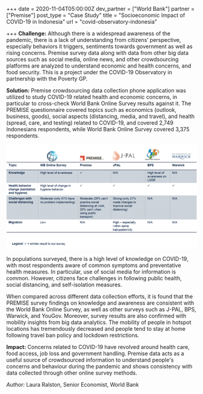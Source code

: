 +++
date = 2020-11-04T05:00:00Z
dev_partner = ["World Bank"]
partner = ["Premise"]
post_type = "Case Study"
title = "Socioeconomic Impact of COVID-19 in Indonesia"
url = "covid-observatory-indonesia"

+++
**Challenge:** Although there is a widespread awareness of the pandemic, there is a lack of understanding from citizens’ perspective, especially behaviors it triggers, sentiments towards government as well as rising concerns. Premise survey data along with data from other big data sources such as social media, online news, and other crowdsourcing platforms are analyzed to understand economic and health concerns, and food security. This is a project under the COVID-19 Observatory in partnership with the Poverty GP.

**Solution:** Premise crowdsourcing data collection phone application was utilized to study COVID-19 related health and economic concerns, in particular to cross-check World Bank Online Survey results against it. The PREMISE questionnaire covered topics such as economics (outlook, business, goods), social aspects (distancing, media, and travel), and health (spread, care, and testing) related to COVID-19, and covered 2,749 Indonesians respondents, while World Bank Online Survey covered 3,375 respondents.

![](/premise-survey-indonesia.png)

In populations surveyed, there is a high level of knowledge on COVID-19, with most respondents aware of common symptoms and preventative health measures. In particular, use of social media for information is common. However, citizens face challenges in following public health, social distancing, and self-isolation measures.

When compared across different data collection efforts, it is found that the PREMISE survey findings on knowledge and awareness are consistent with the World Bank Online Survey, as well as other surveys such as J-PAL, BPS, Warwick, and YouGov. Moreover, survey results are also confirmed with mobility insights from big data analytics. The mobility of people in hotspot locations has tremendously decreased and people tend to stay at home following travel ban policy and lockdown restrictions.

**Impact:** Concerns related to COVID-19 have revolved around health care, food access, job loss and government handling. Premise data acts as a useful source of crowdsourced information to understand people's concerns and behaviour during the pandemic and shows consistency with data collected through other online survey methods.

_Author:_ Laura Ralston, Senior Economist, World Bank